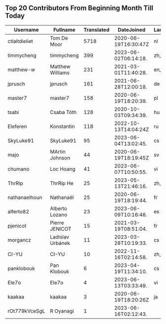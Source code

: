 ## Top 20 Contributors From Beginning Month Till Today ##
|Username|Fullname|Translated|DateJoined|Language|
|--------|--------|----------|----------|-------|
|ctlaltdieliet|Tom De Moor|5718|2020-06-19T16:30:47Z|nl|
|timmycheng|timmycheng|399|2023-06-02T06:14:18.|zh_Hans|
|matthew-w|Matthew Williams|231|2021-03-01T11:40:28.|en_AU|
|jprusch|jprusch|161|2021-06-28T12:00:18.|de|
|master7|master7|158|2020-06-19T18:20:39.|pl|
|tsabi|Csaba Tóth|128|2020-10-03T09:34:39.|hu|
|Eleferen|Konstantin|118|2022-10-13T14:04:24Z|ru|
|SkyLuke91|SkyLuke91|95|2023-06-04T13:02:45.|cs|
|majo|MArtin Johnson|44|2020-06-19T18:19:45Z|sv|
|chumano|Loc Hoang|41|2023-06-07T10:50:55.|vi|
|ThrRip|ThrRip He|25|2023-05-13T21:46:16.|zh_Hans|
|nathanaelhoun|Nathanaël|25|2020-06-19T18:19:44.|fr|
|alferto82|Alberto Lozano|23|2023-06-09T10:16:48.|es|
|pjenicot|Pierre JENICOT|15|2021-03-19T08:51:04.|fr|
|morgancz|Ladislav Urbánek|11|2023-03-28T10:19:33.|cs|
|CI-YU|CI-YU|10|2022-11-16T02:14:58.|zh_Hant|
|panklobouk|Pan Klobouk|6|2023-04-19T11:34:10.|cs|
|Ele7o|Ele7o|4|2023-06-13T03:33:49.|vi|
|kaakaa|kaakaa|3|2020-06-19T18:20:26Z|ja|
|rOt779kVceSgL|R Oyanagi|1|2023-06-16T02:12:43.||
